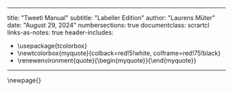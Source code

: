 
---
title: "Tweeti Manual"
subtitle: "Labeller Edition"
author: "Laurens Müter"
date: "August 29, 2024"
numbersections: true
documentclass: scrartcl
links-as-notes: true
header-includes:
- \usepackage{tcolorbox}
- \newtcolorbox{myquote}{colback=red!5!white, colframe=red!75!black}
- \renewenvironment{quote}{\begin{myquote}}{\end{myquote}}

---

\newpage{}





